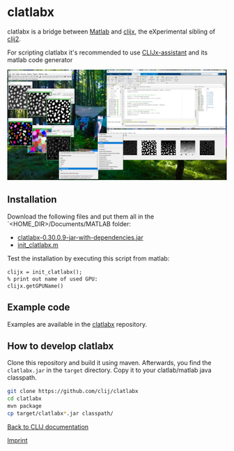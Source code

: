 # clatlabx
 
clatlabx is a bridge between 
[Matlab](https://de.mathworks.com/products/matlab.html) and 
[clijx](https://clij.github.io/clijx), 
the eXperimental sibling of [clij2](https://clij.github.io/clij2).

For scripting clatlabx it's recommended to use [CLIJx-assistant](https://clij.github.io/assistant)
and its matlab code generator

![Image](images/clablabx-screenshot.png)

## Installation
Download the following files and put them all in the `<HOME_DIR>/Documents/MATLAB folder:
* [clatlabx-0.30.0.9-jar-with-dependencies.jar](https://github.com/clij/clatlabx/releases/download/0.30.0.9/clatlabx-0.30.0.9-jar-with-dependencies.jar)
* [init_clatlabx.m](https://github.com/clij/clatlabx/blob/master/src/main/matlab_install/init_clatlabx.m)

Test the installation by executing this script from matlab:
```
clijx = init_clatlabx();
% print out name of used GPU:
clijx.getGPUName()
```

## Example code
Examples are available in the [clatlabx](https://github.com/clij/clatlab/) repository. 

## How to develop clatlabx
Clone this repository and build it using maven. Afterwards, you find the `clatlabx.jar` in the `target` directory. 
Copy it to your clatlab/matlab java classpath.

```bash
git clone https://github.com/clij/clatlabx
cd clatlabx
mvn package
cp target/clatlabx*.jar classpath/
```

[Back to CLIJ documentation](https://clij.github.io/)

[Imprint](https://clij.github.io/imprint)
